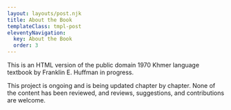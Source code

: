 ```yaml
---
layout: layouts/post.njk
title: About the Book
templateClass: tmpl-post
eleventyNavigation:
  key: About the Book
  order: 3
---
```


This is an HTML version of the public domain 1970 Khmer language textbook by Franklin E. Huffman in progress. 

This project is ongoing and is being updated chapter by chapter. None of the content has been reviewed, and reviews, suggestions, and contributions are welcome. 
